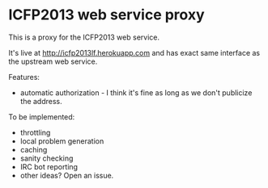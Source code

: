 ICFP2013 web service proxy
====

This is a proxy for the ICFP2013 web service.

It's live at http://icfp2013lf.herokuapp.com and has exact same interface as the upstream web service.

Features:
- automatic authorization - I think it's fine as long as we don't publicize the address.

To be implemented:
- throttling
- local problem generation
- caching
- sanity checking
- IRC bot reporting
- other ideas? Open an issue.

